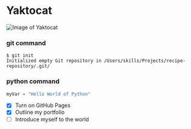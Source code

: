 # Yaktocat
![Image of Yaktocat](https://octodex.github.com/images/yaktocat.png)

### git command
```
$ git init
Initialized empty Git repository in /Users/skills/Projects/recipe-repository/.git/
```

### python command
``` python
myVar = "Hello World of Python"
```
- [x] Turn on GitHub Pages
- [x] Outline my portfolio
- [ ] Introduce myself to the world
